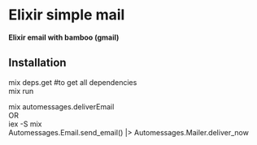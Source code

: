 # Elixir simple mail

**Elixir email with bamboo (gmail)**

## Installation


mix deps.get #to get all dependencies <br/>
mix run <br/>

mix automessages.deliverEmail<br/>
OR<br/>
iex -S mix <br/>
Automessages.Email.send_email() |> Automessages.Mailer.deliver_now<br/>
